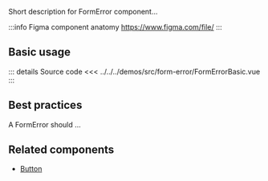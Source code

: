 Short description for FormError component...

:::info Figma component anatomy
https://www.figma.com/file/
:::

## Basic usage

<FormErrorBasic />

::: details Source code
<<< ../../../demos/src/form-error/FormErrorBasic.vue
:::

## Best practices

A FormError should ...

## Related components

- [Button](/components/button/button.doc)
